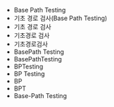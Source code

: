 - Base Path Testing
- 기초 경로 검사(Base Path Testing)
- 기초 경로 검사
- 기초경로 검사
- 기초경로검사
- BasePath Testing
- BasePathTesting
- BPTesting
- BP Testing
- BP
- BPT
- Base-Path Testing
